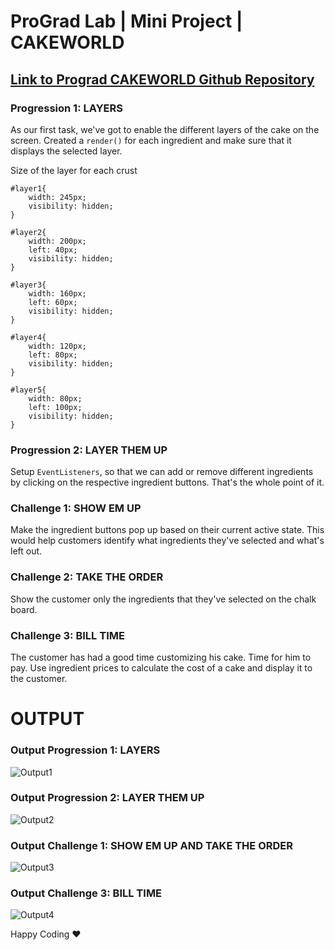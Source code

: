 
# ProGrad Lab | Mini Project | CAKEWORLD

## [Link to Prograd CAKEWORLD Github Repository](https://github.com/prograd-org/mini-project-builder-cake-world)


### Progression 1: LAYERS

As our first task, we've got to enable the different layers of the cake on the screen. 
Created a `render()` for each ingredient and make sure that it displays the selected layer.

Size of the layer for each crust
```
#layer1{
    width: 245px;
    visibility: hidden;
}

#layer2{
    width: 200px;
    left: 40px;
    visibility: hidden;
}

#layer3{
    width: 160px;
    left: 60px;
    visibility: hidden;
}

#layer4{
    width: 120px;
    left: 80px;
    visibility: hidden;
}

#layer5{
    width: 80px;
    left: 100px;
    visibility: hidden;
}
```

### Progression 2: LAYER THEM UP

Setup `EventListeners`, so that we can add or remove different ingredients by clicking on the respective ingredient buttons. That's the whole point of it.


### Challenge 1: SHOW EM UP

Make the ingredient buttons pop up based on their current active state. This would help customers identify what ingredients they've selected and what's left out.


### Challenge 2: TAKE THE ORDER

Show the customer only the ingredients that they've selected on the chalk board.


### Challenge 3: BILL TIME

The customer has had a good time customizing his cake. Time for him to pay. Use ingredient prices to calculate the cost of a cake and display it to the customer.


# OUTPUT

### Output Progression 1: LAYERS

![Output1](https://user-images.githubusercontent.com/81064540/158394318-89b4f32b-ae3f-4715-b750-c19e76444519.png)


### Output Progression 2: LAYER THEM UP

![Output2](https://user-images.githubusercontent.com/81064540/158394585-c175af2e-e225-4805-b9d9-2f79d27b93fb.png)


### Output Challenge 1: SHOW EM UP AND TAKE THE ORDER

![Output3](https://user-images.githubusercontent.com/81064540/158394604-9994a2c0-7a28-4a43-b716-783259f2c416.png)


### Output Challenge 3: BILL TIME

![Output4](https://user-images.githubusercontent.com/81064540/158394618-e5eef2d8-303a-4fd2-a517-ffe10f97cfb0.png)


Happy Coding ❤️
